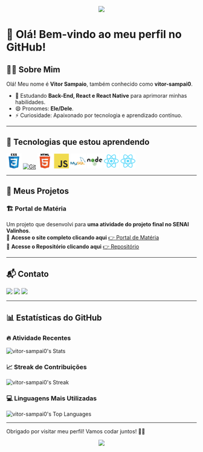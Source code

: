 <p align="center">
  <img src="https://capsule-render.vercel.app/api?type=waving&color=gradient&height=100&section=header"/>
</p>


# 👋 Olá! Bem-vindo ao meu perfil no GitHub!

## 🙋‍♂️ Sobre Mim

Olá! Meu nome é **Vitor Sampaio**, também conhecido como **vitor-sampai0**.

- 🌱 Estudando **Back-End, React e React Native** para aprimorar minhas habilidades.
- 😄 Pronomes: **Ele/Dele**.
- ⚡ Curiosidade: Apaixonado por tecnologia e aprendizado contínuo.

---

## 🚀 Tecnologias que estou aprendendo

<p align="left">
  <a href="https://www.w3schools.com/css/" target="_blank"><img src="https://raw.githubusercontent.com/devicons/devicon/master/icons/css3/css3-original-wordmark.svg" alt="CSS3" width="40" height="40"/></a>
  <a href="https://git-scm.com/" target="_blank"><img src="https://www.vectorlogo.zone/logos/git-scm/git-scm-icon.svg" alt="Git" width="40" height="40"/></a>
  <a href="https://www.w3.org/html/" target="_blank"><img src="https://raw.githubusercontent.com/devicons/devicon/master/icons/html5/html5-original-wordmark.svg" alt="HTML5" width="40" height="40"/></a>
  <a href="https://developer.mozilla.org/en-US/docs/Web/JavaScript" target="_blank"><img src="https://raw.githubusercontent.com/devicons/devicon/master/icons/javascript/javascript-original.svg" alt="JavaScript" width="40" height="40"/></a>
  <a href="https://www.mysql.com/" target="_blank"><img src="https://raw.githubusercontent.com/devicons/devicon/master/icons/mysql/mysql-original-wordmark.svg" alt="MySQL" width="40" height="40"/></a>
  <a href="https://nodejs.org" target="_blank"><img src="https://raw.githubusercontent.com/devicons/devicon/master/icons/nodejs/nodejs-original-wordmark.svg" alt="Node.js" width="40" height="40"/></a>
  <a href="https://react.dev/" target="_blank"><img src="https://raw.githubusercontent.com/devicons/devicon/master/icons/react/react-original.svg" alt="React" width="40" height="40"/></a>
  <a href="https://reactnative.dev/" target="_blank"><img src="https://raw.githubusercontent.com/devicons/devicon/master/icons/react/react-original.svg" alt="React Native" width="40" height="40"/></a>
</p>

---

## 📂 Meus Projetos

### 🏗️ Portal de Matéria  
Um projeto que desenvolvi para **uma atividade do projeto final no SENAI Valinhos**.  
🔗 **Acesse o site completo clicando aqui** [👉 Portal de Matéria](https://portal-de-materias.vercel.app/)  
🔗 **Acesse o Repositório clicando aqui** [👉 Repositório](https://github.com/mariccardoso/PortaldeMaterias)

---

## 📬 Contato

<div>
  <a href="https://instagram.com/_vitorsampaiolirx" target="_blank"><img src="https://img.shields.io/badge/-Instagram-%23E4405F?style=for-the-badge&logo=instagram&logoColor=white"></a>
  <a href="mailto:contato@vitor.s.lira@aluno.senai.br"><img src="https://img.shields.io/badge/Gmail-D14836?style=for-the-badge&logo=gmail&logoColor=white"></a>
  <a href="https://www.linkedin.com/in/vitor-sampaio-152839241/" target="_blank"><img src="https://img.shields.io/badge/-LinkedIn-%230077B5?style=for-the-badge&logo=linkedin&logoColor=white"></a>
</div>

---

## 📊 Estatísticas do GitHub

### 🔥 Atividade Recentes
![vitor-sampai0's Stats](https://github-readme-stats.vercel.app/api?username=vitor-sampai0&theme=omni&show_icons=true&count_private=true)

### 📈 Streak de Contribuições
![vitor-sampai0's Streak](https://github-readme-streak-stats.herokuapp.com/?user=vitor-sampai0&theme=omni)

### 💻 Linguagens Mais Utilizadas
![vitor-sampai0's Top Languages](https://github-readme-stats.vercel.app/api/top-langs/?username=vitor-sampai0&theme=omni&layout=compact)

---

Obrigado por visitar meu perfil! Vamos codar juntos! 🚀😃

<p align="center">
     <img src="https://capsule-render.vercel.app/api?type=waving&color=gradient&height=100&section=footer"/>
</p>
